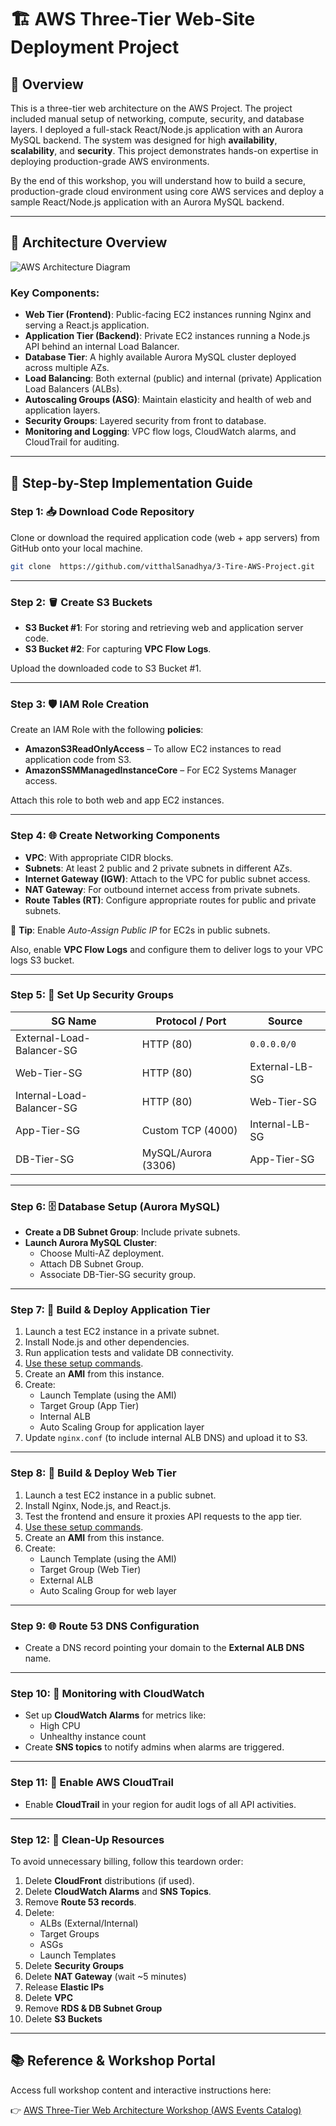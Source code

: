 # 🏗️ AWS Three-Tier Web-Site Deployment Project

## 📘 Overview

This is a three-tier web architecture on the AWS Project. The project included manual setup of networking, compute, security, and database layers. I deployed a full-stack React/Node.js application with an Aurora MySQL backend. The system was designed for high **availability**, **scalability**, and **security**. This project demonstrates hands-on expertise in deploying production-grade AWS environments.


By the end of this workshop, you will understand how to build a secure, production-grade cloud environment using core AWS services and deploy a sample React/Node.js application with an Aurora MySQL backend.

---

## 🧭 Architecture Overview

![AWS Architecture Diagram](https://drive.google.com/uc?export=view&id=1Vj4owcFLKJj7GeEBa-rOJYjifMZBvjgs)
<!-- <img title="3-Tier-Architecture" alt="Alt text" src="https://drive.google.com/uc?export=view&id=1Vj4owcFLKJj7GeEBa-rOJYjifMZBvjgs"> -->



### Key Components:

- **Web Tier (Frontend)**: Public-facing EC2 instances running Nginx and serving a React.js application.
- **Application Tier (Backend)**: Private EC2 instances running a Node.js API behind an internal Load Balancer.
- **Database Tier**: A highly available Aurora MySQL cluster deployed across multiple AZs.
- **Load Balancing**: Both external (public) and internal (private) Application Load Balancers (ALBs).
- **Autoscaling Groups (ASG)**: Maintain elasticity and health of web and application layers.
- **Security Groups**: Layered security from front to database.
- **Monitoring and Logging**: VPC flow logs, CloudWatch alarms, and CloudTrail for auditing.

---

## 🔁 Step-by-Step Implementation Guide

### Step 1: 📥 Download Code Repository

Clone or download the required application code (web + app servers) from GitHub onto your local machine.

```bash
git clone  https://github.com/vitthalSanadhya/3-Tire-AWS-Project.git
```

---

### Step 2: 🪣 Create S3 Buckets

- **S3 Bucket #1**: For storing and retrieving web and application server code.
- **S3 Bucket #2**: For capturing **VPC Flow Logs**.

Upload the downloaded code to S3 Bucket #1.

---

### Step 3: 🛡️ IAM Role Creation

Create an IAM Role with the following **policies**:

- **AmazonS3ReadOnlyAccess** – To allow EC2 instances to read application code from S3.
- **AmazonSSMManagedInstanceCore** – For EC2 Systems Manager access.

Attach this role to both web and app EC2 instances.

---

### Step 4: 🌐 Create Networking Components

- **VPC**: With appropriate CIDR blocks.
- **Subnets**: At least 2 public and 2 private subnets in different AZs.
- **Internet Gateway (IGW)**: Attach to the VPC for public subnet access.
- **NAT Gateway**: For outbound internet access from private subnets.
- **Route Tables (RT)**: Configure appropriate routes for public and private subnets.

📝 **Tip**: Enable _Auto-Assign Public IP_ for EC2s in public subnets.

Also, enable **VPC Flow Logs** and configure them to deliver logs to your VPC logs S3 bucket.

---

### Step 5: 🔐 Set Up Security Groups

| SG Name                   | Protocol / Port     | Source         |
| ------------------------- | ------------------- | -------------- |
| External-Load-Balancer-SG | HTTP (80)           | `0.0.0.0/0`    |
| Web-Tier-SG               | HTTP (80)           | External-LB-SG |
| Internal-Load-Balancer-SG | HTTP (80)           | Web-Tier-SG    |
| App-Tier-SG               | Custom TCP (4000)   | Internal-LB-SG |
| DB-Tier-SG                | MySQL/Aurora (3306) | App-Tier-SG    |

---

### Step 6: 🗄️ Database Setup (Aurora MySQL)

- **Create a DB Subnet Group**: Include private subnets.
- **Launch Aurora MySQL Cluster**:
  - Choose Multi-AZ deployment.
  - Attach DB Subnet Group.
  - Associate DB-Tier-SG security group.

---

### Step 7: 🧪 Build & Deploy Application Tier

1. Launch a test EC2 instance in a private subnet.
2. Install Node.js and other dependencies.
3. Run application tests and validate DB connectivity.
4. [Use these setup commands](https://github.com/vitthalSanadhya/3-Tire-AWS-Project/main/app-server-commands).
5. Create an **AMI** from this instance.
6. Create:
   - Launch Template (using the AMI)
   - Target Group (App Tier)
   - Internal ALB
   - Auto Scaling Group for application layer
7. Update `nginx.conf` (to include internal ALB DNS) and upload it to S3.

---

### Step 8: 🧪 Build & Deploy Web Tier

1. Launch a test EC2 instance in a public subnet.
2. Install Nginx, Node.js, and React.js.
3. Test the frontend and ensure it proxies API requests to the app tier.
4. [Use these setup commands](https://github.com/vitthalSanadhya/3-Tire-AWS-Project/main/web-server-commands).
5. Create an **AMI** from this instance.
6. Create:
   - Launch Template (using the AMI)
   - Target Group (Web Tier)
   - External ALB
   - Auto Scaling Group for web layer

---

### Step 9: 🌐 Route 53 DNS Configuration

- Create a DNS record pointing your domain to the **External ALB DNS** name.

---

### Step 10: 🔔 Monitoring with CloudWatch

- Set up **CloudWatch Alarms** for metrics like:
  - High CPU
  - Unhealthy instance count
- Create **SNS topics** to notify admins when alarms are triggered.

---

### Step 11: 📜 Enable AWS CloudTrail

- Enable **CloudTrail** in your region for audit logs of all API activities.

---

### Step 12: 🧹 Clean-Up Resources

To avoid unnecessary billing, follow this teardown order:

1. Delete **CloudFront** distributions (if used).
2. Delete **CloudWatch Alarms** and **SNS Topics**.
3. Remove **Route 53 records**.
4. Delete:
   - ALBs (External/Internal)
   - Target Groups
   - ASGs
   - Launch Templates
5. Delete **Security Groups**
6. Delete **NAT Gateway** (wait ~5 minutes)
7. Release **Elastic IPs**
8. Delete **VPC**
9. Remove **RDS & DB Subnet Group**
10. Delete **S3 Buckets**

---

## 📚 Reference & Workshop Portal

Access full workshop content and interactive instructions here:

👉 [AWS Three-Tier Web Architecture Workshop (AWS Events Catalog)](https://catalog.us-east-1.prod.workshops.aws/workshops/85cd2bb2-7f79-4e96-bdee-8078e469752a/en-US)
